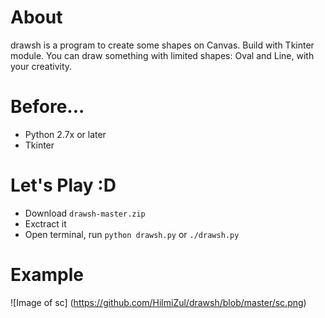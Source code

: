 # About
drawsh is a program to create some shapes on Canvas. Build with Tkinter module. You can draw something with limited shapes: Oval and Line, with your creativity.

# Before...
* Python 2.7x or later
* Tkinter

# Let's Play :D
* Download ```drawsh-master.zip```
* Exctract it
* Open terminal, run ```python drawsh.py``` or ```./drawsh.py```

# Example
![Image of sc]
(https://github.com/HilmiZul/drawsh/blob/master/sc.png)
